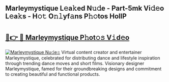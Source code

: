 ## Marleymystique L𝚎a𝚔ed N𝚞𝚍e - Part-5mk Vi𝚍𝚎o L𝚎a𝚔s - H𝚘𝚝 O𝚗𝚕yf𝚊ns P𝚑𝚘tos HollP

# <h2><a href="http://kf1t0g.oniu.top/?m=Marleymystique">🔗👉 🔴 Marleymystique P𝚑ot𝚘𝚜 V𝚒d𝚎o</a></h2>

[![Marleymystique Nu𝚍e𝚜](https://i.imgur.com/0qMVB7G.gif)](http://kf1t0g.oniu.top/?m=Marleymystique)
Virtual content creator and entertainer Marleymystique, celebrated for distributing dance and lifestyle inspiration through trending dance moves and short films. Visionary designer Marleymystique, famed for their groundbreaking designs and commitment to creating beautiful and functional products.  
